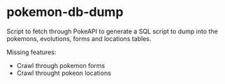 # pokemon-db-dump

Script to fetch through PokeAPI to generate a SQL script to dump into the pokemons, evolutions, forms and locations tables.

Missing features:
* Crawl through pokemon forms
* Crawl throught pokeon locations
